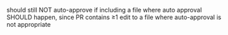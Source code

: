 should still NOT auto-approve if including a file where auto approval SHOULD happen, since PR contains ≥1 edit to a file where auto-approval is not appropriate
